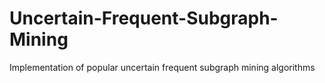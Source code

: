 # Uncertain-Frequent-Subgraph-Mining
Implementation of popular uncertain frequent subgraph mining algorithms
